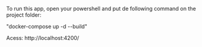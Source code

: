 To run this app, open your powershell and put de following command on the project folder:

"docker-compose up -d --build"

Acess: http://localhost:4200/
